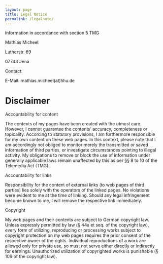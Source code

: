 ```yaml
---
layout: page
title: Legal Notice
permalink: /legalnote/
---
```

Information in accordance with section 5 TMG

Mathias Micheel

Lutherstr. 69

07743 Jena

Contact:

E-Mail: mathias.micheel(at)hhu.de

# Disclaimer

Accountability for content

The contents of my pages have been created with the utmost care.
However, I cannot guarantee the contents’ accuracy, completeness or
topicality. According to statutory provisions, I am furthermore
responsible for my own content on these web pages. In this context,
please note that I am accordingly not obliged to monitor merely the
transmitted or saved information of third parties, or investigate
circumstances pointing to illegal activity. My obligations to remove or
block the use of information under generally applicable laws remain
unaffected by this as per §§ 8 to 10 of the Telemedia Act (TMG).

Accountability for links

Responsibility for the content of external links (to web pages of
third parties) lies solely with the operators of the linked pages. No
violations were evident to me at the time of linking. Should any legal
infringement become known to me, I will remove the respective link
immediately.

Copyright

My web pages and their contents are subject to German copyright law.
Unless expressly permitted by law (§ 44a et seq. of the copyright law),
every form of utilizing, reproducing or processing works subject to
copyright protection on my web pages requires the prior consent of the
respective owner of the rights. Individual reproductions of a work are
allowed only for private use, so must not serve either directly or
indirectly for earnings. Unauthorized utilization of copyrighted works
is punishable (§ 106 of the copyright law).
